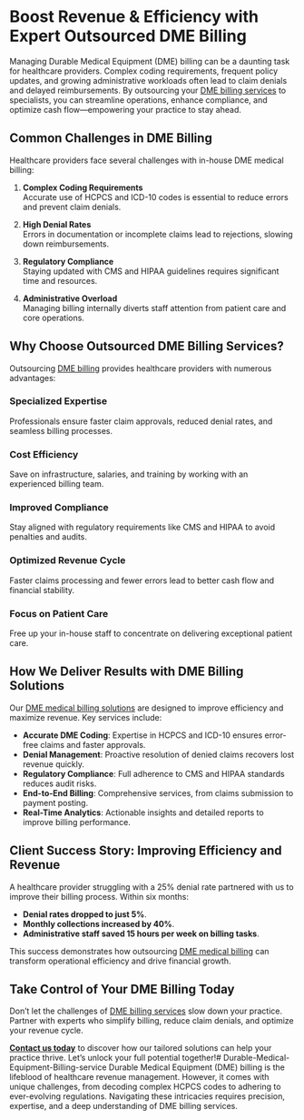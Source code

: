 # Boost Revenue & Efficiency with Expert Outsourced DME Billing

Managing Durable Medical Equipment (DME) billing can be a daunting task for healthcare providers. Complex coding requirements, frequent policy updates, and growing administrative workloads often lead to claim denials and delayed reimbursements. By outsourcing your [DME billing services](https://www.imagnumhealthcare.com/specialty/dme-medical-billing) to specialists, you can streamline operations, enhance compliance, and optimize cash flow—empowering your practice to stay ahead.

## Common Challenges in DME Billing

Healthcare providers face several challenges with in-house DME medical billing:

1. **Complex Coding Requirements**  
   Accurate use of HCPCS and ICD-10 codes is essential to reduce errors and prevent claim denials.

2. **High Denial Rates**  
   Errors in documentation or incomplete claims lead to rejections, slowing down reimbursements.

3. **Regulatory Compliance**  
   Staying updated with CMS and HIPAA guidelines requires significant time and resources.

4. **Administrative Overload**  
   Managing billing internally diverts staff attention from patient care and core operations.

## Why Choose Outsourced DME Billing Services?

Outsourcing [DME billing](https://www.imagnumhealthcare.com/specialty/dme-medical-billing) provides healthcare providers with numerous advantages:

### **Specialized Expertise**  
Professionals ensure faster claim approvals, reduced denial rates, and seamless billing processes.

### **Cost Efficiency**  
Save on infrastructure, salaries, and training by working with an experienced billing team.

### **Improved Compliance**  
Stay aligned with regulatory requirements like CMS and HIPAA to avoid penalties and audits.

### **Optimized Revenue Cycle**  
Faster claims processing and fewer errors lead to better cash flow and financial stability.

### **Focus on Patient Care**  
Free up your in-house staff to concentrate on delivering exceptional patient care.

## How We Deliver Results with DME Billing Solutions

Our [DME medical billing solutions](https://www.imagnumhealthcare.com/specialty/dme-medical-billing) are designed to improve efficiency and maximize revenue. Key services include:

- **Accurate DME Coding**: Expertise in HCPCS and ICD-10 ensures error-free claims and faster approvals.  
- **Denial Management**: Proactive resolution of denied claims recovers lost revenue quickly.  
- **Regulatory Compliance**: Full adherence to CMS and HIPAA standards reduces audit risks.  
- **End-to-End Billing**: Comprehensive services, from claims submission to payment posting.  
- **Real-Time Analytics**: Actionable insights and detailed reports to improve billing performance.

## Client Success Story: Improving Efficiency and Revenue

A healthcare provider struggling with a 25% denial rate partnered with us to improve their billing process. Within six months:  

- **Denial rates dropped to just 5%**.  
- **Monthly collections increased by 40%**.  
- **Administrative staff saved 15 hours per week on billing tasks**.  

This success demonstrates how outsourcing [DME medical billing](https://www.imagnumhealthcare.com/specialty/dme-medical-billing) can transform operational efficiency and drive financial growth.

## Take Control of Your DME Billing Today

Don’t let the challenges of [DME billing services](https://www.imagnumhealthcare.com/specialty/dme-medical-billing) slow down your practice. Partner with experts who simplify billing, reduce claim denials, and optimize your revenue cycle.

**[Contact us today](https://www.imagnumhealthcare.com/specialty/dme-medical-billing)** to discover how our tailored solutions can help your practice thrive. Let’s unlock your full potential together!# Durable-Medical-Equipment-Billing-service
Durable Medical Equipment (DME) billing is the lifeblood of healthcare revenue management. However, it comes with unique challenges, from decoding complex HCPCS codes to adhering to ever-evolving regulations. Navigating these intricacies requires precision, expertise, and a deep understanding of DME billing services.

